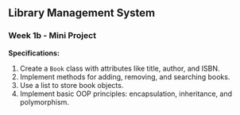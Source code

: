 ## Library Management System
### Week 1b - Mini Project

__Specifications:__
1. Create a `Book` class with attributes like title, author, and ISBN.
2. Implement methods for adding, removing, and searching books.
3. Use a list to store book objects.
4. Implement basic OOP principles: encapsulation, inheritance, and polymorphism.
